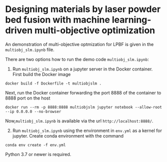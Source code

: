 # Designing materials by laser powder bed fusion with machine learning-driven multi-objective optimization

An demonstration of multi-objective optmization for LPBF is given in the `multiobj_slm.ipynb` file.

There are two options how to run the demo code `multiobj_slm.ipynb`:

1) Run `multiobj_slm.ipynb` on a jupyter server in the Docker container. 
First build the Docker image 

```docker build -f Dockerfile -t multiobjslm .``` 

Next, run the Docker container forwarding the port 8888 of the container to 8888 port on the host 

```docker run --rm -p 8888:8888 multiobjslm jupyter notebook --allow-root --ip 0.0.0.0 --no-browser```

Now,`multiobj_slm.ipynb` is available via the url `http://localhost:8888/`.

2) Run `multiobj_slm.ipynb` using the environment in `env.yml` as a kernel for jupyter. Create conda environment with the command 

```conda env create -f env.yml```

Python 3.7 or newer is required.